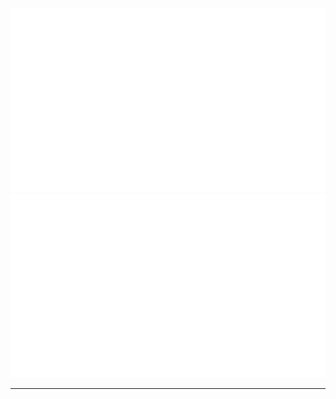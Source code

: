 <div align="center">
 <img src="https://github.com/K3ndev/K3ndev/blob/master/generated/overview.svg#gh-dark-mode-only" />
 <img src="https://github.com/K3ndev/K3ndev/blob/master/generated/languages.svg#gh-dark-mode-only" />
</div>

---
